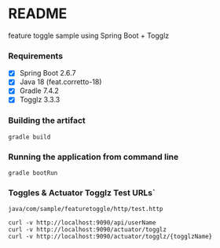 # README #

feature toggle sample using Spring Boot + Togglz

### Requirements ###

*[x] Spring Boot 2.6.7
*[x] Java 18 (feat.corretto-18)
*[x] Gradle 7.4.2
*[x] Togglz 3.3.3

### Building the artifact ###

```
gradle build
```

### Running the application from command line ###

```
gradle bootRun
````

### Toggles & Actuator Togglz Test URLs`

```
java/com/sample/featuretoggle/http/test.http

curl -v http://localhost:9090/api/userName
curl -v http://localhost:9090/actuator/togglz
curl -v http://localhost:9090/actuator/togglz/{togglzName}
```

